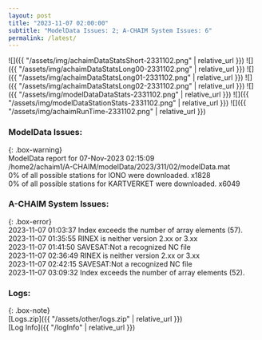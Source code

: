 ```yaml
---
layout: post
title: "2023-11-07 02:00:00"
subtitle: "ModelData Issues: 2; A-CHAIM System Issues: 6"
permalink: /latest/
---
```


![]({{ "/assets/img/achaimDataStatsShort-2331102.png" | relative_url }})
![]({{ "/assets/img/achaimDataStatsLong00-2331102.png" | relative_url }})
![]({{ "/assets/img/achaimDataStatsLong01-2331102.png" | relative_url }})
![]({{ "/assets/img/achaimDataStatsLong02-2331102.png" | relative_url }})
![]({{ "/assets/img/modelDataDataStats-2331102.png" | relative_url }})
![]({{ "/assets/img/modelDataStationStats-2331102.png" | relative_url }})
![]({{ "/assets/img/achaimRunTime-2331102.png" | relative_url }})


### ModelData Issues:  
  
{: .box-warning}  
 ModelData report for 07-Nov-2023 02:15:09   
 /home2/achaim1/A-CHAIM/modelData/2023/311/02/modelData.mat   
 0% of all possible stations for IONO were downloaded. x1828   
 0% of all possible stations for KARTVERKET were downloaded. x6049   
  
### A-CHAIM System Issues:  
  
{: .box-error}  
2023-11-07 01:03:37 Index exceeds the number of array elements (57).  
2023-11-07 01:35:55 RINEX is neither version 2.xx or 3.xx  
2023-11-07 01:41:50 SAVESAT:Not a recognized NC file  
2023-11-07 02:36:49 RINEX is neither version 2.xx or 3.xx  
2023-11-07 02:42:15 SAVESAT:Not a recognized NC file  
2023-11-07 03:09:32 Index exceeds the number of array elements (52).  

### Logs:  
  
{: .box-note}  
[Logs.zip]({{ "/assets/other/logs.zip" | relative_url }})  
[Log Info]({{ "/logInfo" | relative_url }})  
